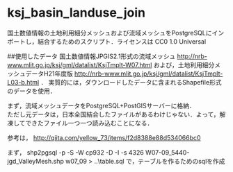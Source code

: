 # ksj_basin_landuse_join

国土数値情報の土地利用細分メッシュおよび流域メッシュをPostgreSQLにインポートし，結合するためのスクリプト．ライセンスは CC0 1.0 Universal

##使用したデータ
国土数値情報JPGIS2.1形式の流域メッシュ http://nrb-www.mlit.go.jp/ksj/gml/datalist/KsjTmplt-W07.html および，土地利用細分メッシュデータH21年度版 http://nrb-www.mlit.go.jp/ksj/gml/datalist/KsjTmplt-L03-b.html ．
実質的には，ダウンロードしたデータに含まれるShapefile形式のデータを使用．

まず，流域メッシュデータをPostgreSQL+PostGISサーバーに格納．  
ただし元データは，日本全国結合したファイルがあるわけじゃない．よって，解凍してできたファイル一つ一つ読み込むことになる．

参考は， http://qiita.com/yellow_73/items/f2d8388e88d534066bc0

まず，
 shp2pgsql -p -S -W cp932 -D -I -s 4326 W07-09_5440-jgd_ValleyMesh.shp w07_09 > ..\table.sql
で，テーブルを作るためのsqlを作成

